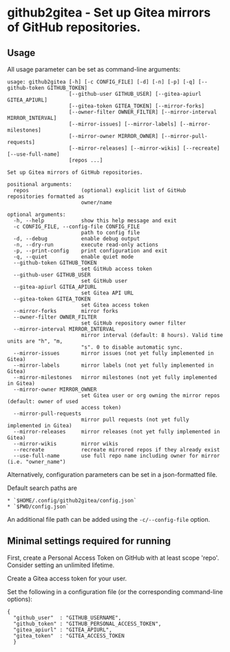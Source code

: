# github2gitea - Set up Gitea mirrors of GitHub repositories.

## Usage

All usage parameter can be set as command-line arguments:

```
usage: github2gitea [-h] [-c CONFIG_FILE] [-d] [-n] [-p] [-q] [--github-token GITHUB_TOKEN]
                    [--github-user GITHUB_USER] [--gitea-apiurl GITEA_APIURL]
                    [--gitea-token GITEA_TOKEN] [--mirror-forks]
                    [--owner-filter OWNER_FILTER] [--mirror-interval MIRROR_INTERVAL]
                    [--mirror-issues] [--mirror-labels] [--mirror-milestones]
                    [--mirror-owner MIRROR_OWNER] [--mirror-pull-requests]
                    [--mirror-releases] [--mirror-wikis] [--recreate] [--use-full-name]
                    [repos ...]

Set up Gitea mirrors of GitHub repositories.

positional arguments:
  repos                 (optional) explicit list of GitHub repositories formatted as
                        owner/name

optional arguments:
  -h, --help            show this help message and exit
  -c CONFIG_FILE, --config-file CONFIG_FILE
                        path to config file
  -d, --debug           enable debug output
  -n, --dry-run         execute read-only actions
  -p, --print-config    print configuration and exit
  -q, --quiet           enable quiet mode
  --github-token GITHUB_TOKEN
                        set GitHub access token
  --github-user GITHUB_USER
                        set GitHub user
  --gitea-apiurl GITEA_APIURL
                        set Gitea API URL
  --gitea-token GITEA_TOKEN
                        set Gitea access token
  --mirror-forks        mirror forks
  --owner-filter OWNER_FILTER
                        set GitHub repository owner filter
  --mirror-interval MIRROR_INTERVAL
                        mirror interval (default: 8 hours). Valid time units are "h", "m,
                        "s". 0 to disable automatic sync.
  --mirror-issues       mirror issues (not yet fully implemented in Gitea)
  --mirror-labels       mirror labels (not yet fully implemented in Gitea)
  --mirror-milestones   mirror milestones (not yet fully implemented in Gitea)
  --mirror-owner MIRROR_OWNER
                        set Gitea user or org owning the mirror repos (default: owner of used
                        access token)
  --mirror-pull-requests
                        mirror pull requests (not yet fully implemented in Gitea)
  --mirror-releases     mirror releases (not yet fully implemented in Gitea)
  --mirror-wikis        mirror wikis
  --recreate            recreate mirrored repos if they already exist
  --use-full-name       use full repo name including owner for mirror (i.e. "owner_name")
```

Alternatively, configuration parameters can be set in a json-formatted
file.

Default search paths are

    * `$HOME/.config/github2gitea/config.json`
    * `$PWD/config.json`

An additional file path can be added using the `-c/--config-file`
option.

## Minimal settings required for running

First, create a Personal Access Token on GitHub with at least scope
'repo'. Consider setting an unlimited lifetime.

Create a Gitea access token for your user.

Set the following in a configuration file (or the corresponding
command-line options):

```
{
  "github_user"  : "GITHUB_USERNAME",
  "github_token" : "GITHUB_PERSONAL_ACCESS_TOKEN",
  "gitea_apiurl" : "GITEA_APIURL",
  "gitea_token"  : "GITEA_ACCESS_TOKEN
  }
```
